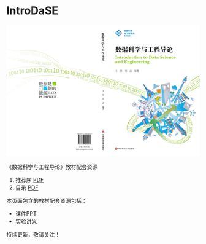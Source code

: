 # IntroDaSE

![Cover](img/cover.jpg)

《数据科学与工程导论》教材配套资源

1. 推荐序 [PDF](file/Preface.pdf)
2. 目录 [PDF](file/Contents.pdf)

本页面包含的教材配套资源包括：

* 课件PPT
* 实验讲义

持续更新，敬请关注！